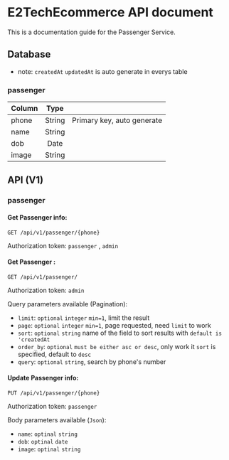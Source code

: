 # E2TechEcommerce API document
This is a documentation guide for the Passenger Service.

## Database
- note: `createdAt` `updatedAt` is auto generate in everys table

### passenger
| Column        | Type           |   |
| ------------- |:-------------:| -----:|
| phone     | String | Primary key, auto generate | 
| name | String      |   |
| dob  | Date     |   |
| image  | String      |   |



## API (V1)

### passenger

#### Get Passenger info:
```
GET /api/v1/passenger/{phone}
```
Authorization token: `passenger` , `admin`

#### Get Passenger :
```
GET /api/v1/passenger/
```
Authorization token: `admin`

Query parameters available (Pagination):
- `limit`: `optional` `integer`  `min=1`, limit the result
- `page`: `optional` `integer` `min=1`, page requested, need `limit` to work
- `sort`: `optional` `string`  name of the field to sort results with `default is 'createdAt`
- `order_by`: `optional` `must be either asc or desc`, only work it `sort` is specified, default to `desc`
- `query`: `optional` `string`, search by phone's number

#### Update Passenger info:
```
PUT /api/v1/passenger/{phone}
```
Authorization token: `passenger`

Body parameters available (`Json`):
- `name`: `optinal` `string` 
- `dob`: `optinal` `date`
- `image`: `optinal` `string`

